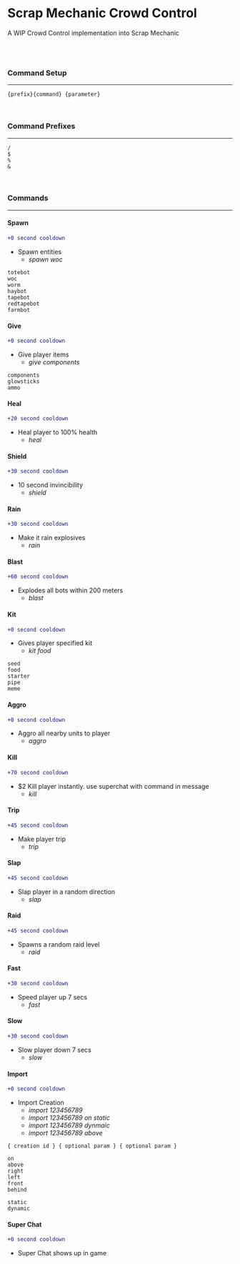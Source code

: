 Scrap Mechanic Crowd Control
=============

A WIP Crowd Control implementation into Scrap Mechanic

<br/>
<br/>

### Command Setup ###
___
```
{prefix}{command} {parameter}
```
<br/>

### Command Prefixes ###
___
```
/
$
%
&
```
<br/>

### Commands ###
___
#### Spawn ####
```diff
+0 second cooldown
```
- Spawn entities
  - _spawn woc_
```
totebot         
woc          
worm        
haybot        
tapebot        
redtapebot        
farmbot
```           
#### Give ####
```diff
+0 second cooldown
```
- Give player items
  - _give components_
```
components
glowsticks
ammo
```   
#### Heal ####
```diff
+20 second cooldown
```
- Heal player to 100% health
  - _heal_
#### Shield ####
```diff
+30 second cooldown
```
- 10 second invincibility
  - _shield_
#### Rain ####
```diff
+30 second cooldown
```
- Make it rain explosives
  - _rain_
#### Blast ####
```diff
+60 second cooldown
```
- Explodes all bots within 200 meters
  - _blast_
#### Kit ####
```diff
+0 second cooldown
```
- Gives player specified kit
  - _kit food_
```
seed        
food       
starter      
pipe     
meme
```            
#### Aggro ####
```diff
+0 second cooldown
```
- Aggro all nearby units to player
  - _aggro_
#### Kill ####
```diff
+70 second cooldown
```
- $2 Kill player instantly. use superchat with command in message
  - _kill_
#### Trip ####
```diff
+45 second cooldown
```
- Make player trip
  - _trip_ 
#### Slap ####
```diff
+45 second cooldown
```
- Slap player in a random direction
  - _slap_ 
#### Raid ####
```diff
+45 second cooldown
```
- Spawns a random raid level
  - _raid_
#### Fast ####
```diff
+30 second cooldown
```
- Speed player up 7 secs
  - _fast_
#### Slow ####
```diff
+30 second cooldown
```
- Slow player down 7 secs
  - _slow_
#### Import ####
```diff
+0 second cooldown
```
- Import Creation
  - _import 123456789_
  - _import 123456789 on static_
  - _import 123456789 dynmaic_
  - _import 123456789 above_
```
{ creation id } { optional param } { optional param }
```
```
on
above
right
left
front
behind
```
```
static
dynamic
```
#### Super Chat ####
```diff
+0 second cooldown
```
- Super Chat shows up in game
